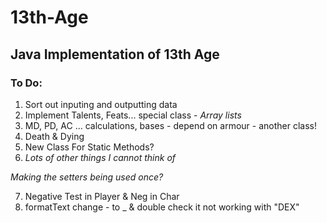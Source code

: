 # 13th-Age
## Java Implementation of 13th Age

### To Do:

1. Sort out inputing and outputting data
2. Implement Talents, Feats... special class - _Array lists_
3. MD, PD, AC ... calculations, bases - depend on armour - another class!
4. Death & Dying
5. New Class For Static Methods?
6. _Lots of other things I cannot think of_

_Making the setters being used once?_


7. Negative Test in Player & Neg in Char
8. formatText change - to _ & double check it not working with "DEX"